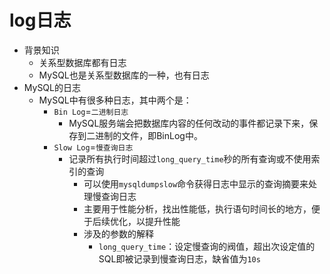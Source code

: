 # log日志

* 背景知识
  * 关系型数据库都有日志
  * MySQL也是关系型数据库的一种，也有日志
* MySQL的日志
  * MySQL中有很多种日志，其中两个是：
    * `Bin Log`=`二进制日志`
      * MySQL服务端会把数据库内容的任何改动的事件都记录下来，保存到二进制的文件，即BinLog中。
    * `Slow Log`=`慢查询日志`
      * 记录所有执行时间超过`long_query_time`秒的所有查询或不使用索引的查询
        * 可以使用`mysqldumpslow`命令获得日志中显示的查询摘要来处理慢查询日志
        * 主要用于性能分析，找出性能低，执行语句时间长的地方，便于后续优化，以提升性能
        * 涉及的参数的解释
          * `long_query_time`：设定慢查询的阀值，超出次设定值的SQL即被记录到慢查询日志，缺省值为`10s`
